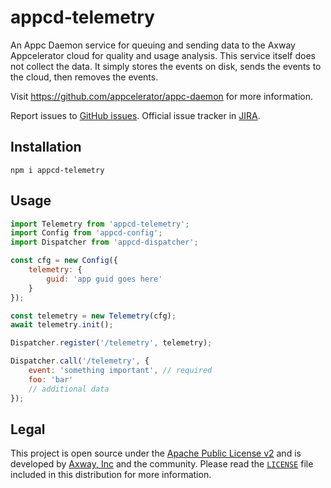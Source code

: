 # appcd-telemetry

An Appc Daemon service for queuing and sending data to the Axway Appcelerator cloud for quality and
usage analysis. This service itself does not collect the data. It simply stores the events on disk,
sends the events to the cloud, then removes the events.

Visit https://github.com/appcelerator/appc-daemon for more information.

Report issues to [GitHub issues][2]. Official issue tracker in [JIRA][3].

## Installation

	npm i appcd-telemetry

## Usage

```js
import Telemetry from 'appcd-telemetry';
import Config from 'appcd-config';
import Dispatcher from 'appcd-dispatcher';

const cfg = new Config({
	telemetry: {
		guid: 'app guid goes here'
	}
});

const telemetry = new Telemetry(cfg);
await telemetry.init();

Dispatcher.register('/telemetry', telemetry);

Dispatcher.call('/telemetry', {
	event: 'something important', // required
	foo: 'bar'
	// additional data
});
```

## Legal

This project is open source under the [Apache Public License v2][1] and is developed by
[Axway, Inc](http://www.axway.com/) and the community. Please read the [`LICENSE`][1] file included
in this distribution for more information.

[1]: https://github.com/appcelerator/appc-daemon/blob/master/packages/appcd-telemetry/LICENSE
[2]: https://github.com/appcelerator/appc-daemon/issues
[3]: https://jira.appcelerator.org/projects/DAEMON/issues
